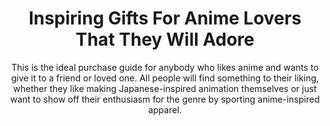 ---
layout: post
title: Inspiring Gifts For Anime Lovers That They Will Adore
subtitle: This is the ideal purchase guide for anybody who likes anime and wants to give it to a friend or loved one. All people will find something to their liking, whether they like making Japanese-inspired animation themselves or just want to show off their enthusiasm for the genre by sporting anime-inspired apparel.
header-img: "img/post/2023/09/copied/medium_Inspiring_Gifts_For_Anime_Lovers_That_They_Will_Adore_02ca97fd3f.jpg"
header-style: text
permalink: "/gifts-anime-lovers/"
catalog: true
tags:
  - Recipients 
  - Men
---